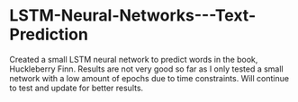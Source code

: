 # LSTM-Neural-Networks---Text-Prediction

Created a small LSTM neural network to predict words in the book, Huckleberry Finn. Results are not very good so far as I only 
tested a small network with a low amount of epochs due to time constraints. Will continue to test and update for better results.
